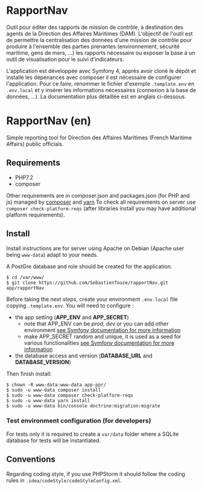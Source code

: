 # RapportNav

Outil pour éditer des rapports de mission de contrôle, à destination des agents de la Direction des Affaires Maritimes (DAM). 
L'objectif de l'outil est de permettre la centralisation des données d'une mission de contrôle pour produire à l'ensemble des parties prenantes (environnement, sécurité maritime, gens de mers, ...) les rapports nécessaire ou exposer la base à un outil de visualisation pour le suivi d'indicateurs. 

L'application est développée avec Symfony 4, apprès avoir cloné le dépôt et installé les dépenances avec composer il est nécessaire de configurer l'application. 
Pour ce faire, renommer le fichier d'exemple `.template.env` en `.env.local`  et y insérer les informations nécessaires (connexion à la base de données, ...). 
La documentation plus détaillée est en anglais ci-dessous. 

# RapportNav (en) 

Simple reporting tool for Direction des Affaires Maritimes (French Maritime Affairs) public officials. 

## Requirements

* PHP7.2
* composer

Other requirements are in composer.json and packages.json (for PHP and js) managed by [composer](https://getcomposer.org/) and [yarn](https://yarnpkg.com/)
To check all requirements on server use `composer check-platform-reqs` (after libraries install you may have additional platform requirements).

## Install

Install instructions are for server using Apache on Debian (Apache user being `www-data`) adapt to your needs.

A PostGre database and role should be created for the application. 

```(bash)
$ cd /var/www/
$ git clone https://github.com/SebastienTouze/rapportNav.git app/rapportNav
```
Before taking the next steps, create your environment `.env.local` file copying `.template.env`. 
You will need to configure : 
* the app setting (**APP_ENV** and **APP_SECRET**)
  * note that APP_ENV can be *prod*, *dev* or you can add other environment [see Symfony documentation for more information](https://symfony.com/doc/current/configuration.html#configuration-environments)
  * make APP_SECRET random and unique, it is used as a seed for various functionalities [see Symfony documentation for more information](https://symfony.com/doc/current/reference/configuration/framework.html#secret)
* the database access and version (**DATABASE_URL** and **DATABASE_VERSION**)

Then finish install: 

```(bash)
$ chown -R www-data:www-data app-ppr/
$ sudo -u www-data composer install
$ sudo -u www-data composer check-platform-reqs
$ sudo -u www-data yarn install
$ sudo -u www-data bin/console doctrine:migration:migrate
```

### Test environment configuration (for developers)

For tests only it is required to create a `var/data` folder where a SQLite database for tests will be instantiated. 


## Conventions

Regarding coding style, if you use PHPStorm it should follow the coding rules in `.idea/codeStyle/codeStyleConfig.xml`. 



